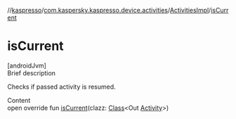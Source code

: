 //[kaspresso](../../index.md)/[com.kaspersky.kaspresso.device.activities](../index.md)/[ActivitiesImpl](index.md)/[isCurrent](is-current.md)



# isCurrent  
[androidJvm]  
Brief description  


Checks if passed activity is resumed.

  
Content  
open override fun [isCurrent](is-current.md)(clazz: [Class](https://developer.android.com/reference/kotlin/java/lang/Class.html)<Out [Activity](https://developer.android.com/reference/kotlin/android/app/Activity.html)>)  



